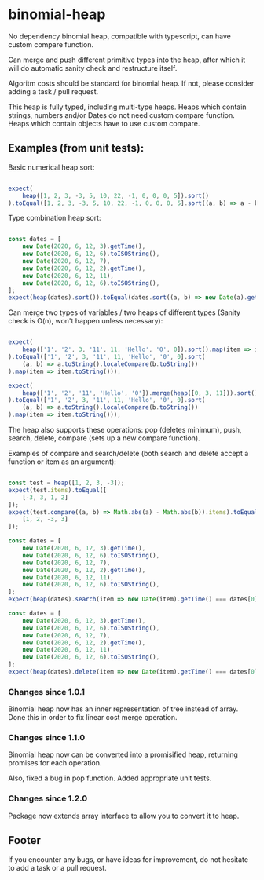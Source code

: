 # binomial-heap

No dependency binomial heap, compatible with typescript, can have custom compare function.

Can merge and push different primitive types into the heap, after which it will do automatic sanity check and restructure itself.


Algoritm costs should be standard for binomial heap. If not, please consider adding a task / pull request.


This heap is fully typed, including multi-type heaps. Heaps which contain strings, numbers and/or Dates do not need custom compare function.
Heaps which contain objects have to use custom compare.


## Examples (from unit tests):

Basic numerical heap sort:

```typescript

expect(
    heap([1, 2, 3, -3, 5, 10, 22, -1, 0, 0, 0, 5]).sort()
).toEqual([1, 2, 3, -3, 5, 10, 22, -1, 0, 0, 0, 5].sort((a, b) => a - b));

```

Type combination heap sort:

```typescript

const dates = [
    new Date(2020, 6, 12, 3).getTime(),
    new Date(2020, 6, 12, 6).toISOString(),
    new Date(2020, 6, 12, 7),
    new Date(2020, 6, 12, 2).getTime(),
    new Date(2020, 6, 12, 11),
    new Date(2020, 6, 12, 6).toISOString(),
];
expect(heap(dates).sort()).toEqual(dates.sort((a, b) => new Date(a).getTime() - new Date(b).getTime()));

```

Can merge two types of variables / two heaps of different types (Sanity check is O(n), won't happen unless necessary):

```typescript

expect(
    heap(['1', '2', 3, '11', 11, 'Hello', '0', 0]).sort().map(item => item.toString())
).toEqual(['1', '2', 3, '11', 11, 'Hello', '0', 0].sort(
    (a, b) => a.toString().localeCompare(b.toString())
).map(item => item.toString()));

expect(
    heap(['1', '2', '11', 'Hello', '0']).merge(heap([0, 3, 11])).sort().map(item => item.toString())
).toEqual(['1', '2', 3, '11', 11, 'Hello', '0', 0].sort(
    (a, b) => a.toString().localeCompare(b.toString())
).map(item => item.toString()));

```

The heap also supports these operations: pop (deletes minimum), push, search, delete, compare (sets up a new compare function).


Examples of compare and search/delete (both search and delete accept a function or item as an argument):

```typescript

const test = heap([1, 2, 3, -3]);
expect(test.items).toEqual([
    [-3, 3, 1, 2]
]);
expect(test.compare((a, b) => Math.abs(a) - Math.abs(b)).items).toEqual([
    [1, 2, -3, 3]
]);

const dates = [
    new Date(2020, 6, 12, 3).getTime(),
    new Date(2020, 6, 12, 6).toISOString(),
    new Date(2020, 6, 12, 7),
    new Date(2020, 6, 12, 2).getTime(),
    new Date(2020, 6, 12, 11),
    new Date(2020, 6, 12, 6).toISOString(),
];
expect(heap(dates).search(item => new Date(item).getTime() === dates[0])).toEqual(dates[0]);

const dates = [
    new Date(2020, 6, 12, 3).getTime(),
    new Date(2020, 6, 12, 6).toISOString(),
    new Date(2020, 6, 12, 7),
    new Date(2020, 6, 12, 2).getTime(),
    new Date(2020, 6, 12, 11),
    new Date(2020, 6, 12, 6).toISOString(),
];
expect(heap(dates).delete(item => new Date(item).getTime() === dates[0])).toEqual(dates[0]);

```

### Changes since 1.0.1

Binomial heap now has an inner representation of tree instead of array. Done this in order to fix linear cost merge operation.


### Changes since 1.1.0

Binomial heap now can be converted into a promisified heap, returning promises for each operation.

Also, fixed a bug in pop function. Added appropriate unit tests.

### Changes since 1.2.0

Package now extends array interface to allow you to convert it to heap.

## Footer

If you encounter any bugs, or have ideas for improvement, do not hesitate to add a task or a pull request.